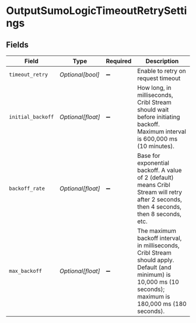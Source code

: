 # OutputSumoLogicTimeoutRetrySettings


## Fields

| Field                                                                                                                                                           | Type                                                                                                                                                            | Required                                                                                                                                                        | Description                                                                                                                                                     |
| --------------------------------------------------------------------------------------------------------------------------------------------------------------- | --------------------------------------------------------------------------------------------------------------------------------------------------------------- | --------------------------------------------------------------------------------------------------------------------------------------------------------------- | --------------------------------------------------------------------------------------------------------------------------------------------------------------- |
| `timeout_retry`                                                                                                                                                 | *Optional[bool]*                                                                                                                                                | :heavy_minus_sign:                                                                                                                                              | Enable to retry on request timeout                                                                                                                              |
| `initial_backoff`                                                                                                                                               | *Optional[float]*                                                                                                                                               | :heavy_minus_sign:                                                                                                                                              | How long, in milliseconds, Cribl Stream should wait before initiating backoff. Maximum interval is 600,000 ms (10 minutes).                                     |
| `backoff_rate`                                                                                                                                                  | *Optional[float]*                                                                                                                                               | :heavy_minus_sign:                                                                                                                                              | Base for exponential backoff. A value of 2 (default) means Cribl Stream will retry after 2 seconds, then 4 seconds, then 8 seconds, etc.                        |
| `max_backoff`                                                                                                                                                   | *Optional[float]*                                                                                                                                               | :heavy_minus_sign:                                                                                                                                              | The maximum backoff interval, in milliseconds, Cribl Stream should apply. Default (and minimum) is 10,000 ms (10 seconds); maximum is 180,000 ms (180 seconds). |
